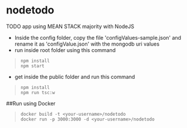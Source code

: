 # nodetodo

TODO app using MEAN STACK majority with NodeJS
* Inside the config folder, copy the file 'configValues-sample.json' and rename it as 'configValue.json' with the mongodb uri values
* run inside root folder using this command     
> `npm install`  
> `npm start`
* get inside the public folder and run this command     
> `npm install`   
> `npm run tsc:w`

##Run using Docker
> `docker build -t <your-username>/nodetodo`    
> `docker run -p 3000:3000 -d <your-username>/nodetodo`     
